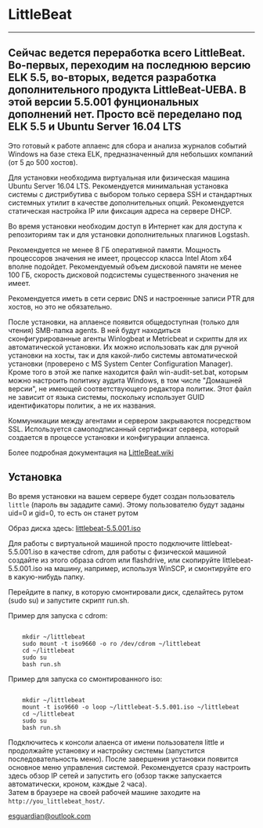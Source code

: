 # LittleBeat
---
Сейчас ведется переработка всего LittleBeat. Во-первых, переходим на последнюю версию ELK 5.5, во-вторых, ведется разработка дополнительного продукта LittleBeat-UEBA. В этой версии 5.5.001 фунциональных дополнений нет. Просто всё переделано под ELK 5.5 и Ubuntu Server 16.04 LTS
---
Это готовый к работе аплаенс для сбора и анализа журналов событий Windows на базе стека ELK, предназначенный для небольших компаний (от 5 до 500 хостов).   

Для установки необходима виртуальная или физическая машина Ubuntu Server 16.04 LTS. Рекомендуется минимальная установка системы с дистрибутива с выбором только сервера SSH и стандартных системных утилит в качестве дополнительных опций. Рекомендуется статическая настройка IP или фиксация адреса на сервере DHCP.

Во время установки необходим доступ в Интернет как для доступа к репозиториям так и для установки дополнительных плагинов Logstash.

Рекомендуется не менее 8 ГБ оперативной памяти. Мощность процессоров значения не имеет, процессор класса Intel Atom х64 вполне подойдет. Рекомендуемый объем дисковой памяти не менее 100 ГБ, скорость дисковой подсистемы существенного значения не имеет.

Рекомендуется иметь в сети сервис DNS и настроенные записи PTR для хостов, но это не обязательно. 

После установки, на аплаенсе появится общедоступная (только для чтения) SMB-папка agents. В ней будут находиться сконфигурированные агенты Winlogbeat и Metricbeat и скрипты для их автоматической установки. Их можно использовать как для ручной установки на хосты, так и для какой-либо системы автоматической установки (проверено с MS System Center Configuration Manager). Кроме того в этой же папке находится файл win-audit-set.bat, которым можно настроить политику аудита Windows, в том числе "Домашней версии", не имеющей соответствующего редактора политик. Этот файл не зависит от языка системы, поскольку использует GUID идентификаторы политик, а не их названия. 

Коммуникации между агентами и сервером закрываются посредством SSL. Используется самоподписанный сертификат сервера, который создается в процессе установки и конфигурации аплаенса.  

Более подробная документация на [LittleBeat.wiki](https://github.com/ESGuardian/LittleBeat/wiki)

## Установка

Во время установки на вашем сервере будет создан пользователь `little` (пароль вы зададите сами). Этому пользователю будут заданы uid=0 и gid=0, то есть он станет рутом

Образ диска здесь: [littlebeat-5.5.001.iso](https://1drv.ms/f/s!Al6nQoPiJAEjgYG5cIUqMBfPLcyeEXU)

Для работы с виртуальной машиной просто подключите littlebeat-5.5.001.iso в качестве cdrom, для работы с физической машиной создайте из этого образа cdrom или flashdrive, или скопируйте littlebeat-5.5.001.iso на машину, например, используя WinSCP, и смонтируйте его в какую-нибудь папку.

Перейдите в папку, в которую смонтировали диск, сделайтесь рутом (sudo su) и запустите скрипт run.sh.

Пример для запуска с cdrom:  

```
    
    mkdir ~/littlebeat
    sudo mount -t iso9660 -o ro /dev/cdrom ~/littlebeat
    cd ~/littlebeat
    sudo su
    bash run.sh

```

Пример для запуска со смонтированного iso:

```

    mkdir ~/littlebeat
    mount -t iso9660 -o loop ~/littlebeat-5.5.001.iso ~/littlebeat
    cd ~/littlebeat
    sudo su
    bash run.sh

```

Подключитесь к консоли алаенса от имени пользователя little и продолжайте установку и настройку системы (запустится последовательность меню). После завершения установки появится основное меню управления системой. Рекомендуется сразу настроить здесь обзор IP сетей и запустить его (обзор также запускается автоматически, кроном, каждые 2 часа).  
Затем в браузере на своей рабочей машине заходите на `http://you_littlebeat_host/`.


esguardian@outlook.com
